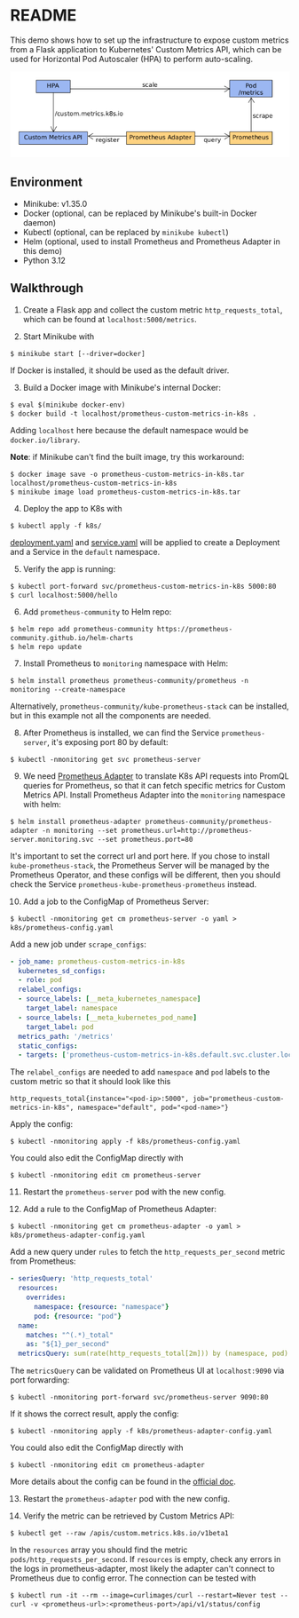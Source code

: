 # README

This demo shows how to set up the infrastructure to expose custom metrics from a Flask application to Kubernetes' Custom Metrics API, which can be used for Horizontal Pod Autoscaler (HPA) to perform auto-scaling.

![](https://github.com/YuKitAs/prometheus-custom-metrics-in-k8s/blob/main/img/components.png)

## Environment

* Minikube: v1.35.0
* Docker (optional, can be replaced by Minikube's built-in Docker daemon)
* Kubectl (optional, can be replaced by `minikube kubectl`)
* Helm (optional, used to install Prometheus and Prometheus Adapter in this demo)
* Python 3.12

## Walkthrough

1. Create a Flask app and collect the custom metric `http_requests_total`, which can be found at `localhost:5000/metrics`.


2. Start Minikube with
```console
$ minikube start [--driver=docker]
```

If Docker is installed, it should be used as the default driver.


3. Build a Docker image with Minikube's internal Docker:
```console
$ eval $(minikube docker-env)
$ docker build -t localhost/prometheus-custom-metrics-in-k8s .
```

Adding `localhost` here because the default namespace would be `docker.io/library`.

**Note**: if Minikube can't find the built image, try this workaround:
```console
$ docker image save -o prometheus-custom-metrics-in-k8s.tar localhost/prometheus-custom-metrics-in-k8s
$ minikube image load prometheus-custom-metrics-in-k8s.tar
```


4. Deploy the app to K8s with
```console
$ kubectl apply -f k8s/
```

[deployment.yaml](https://github.com/YuKitAs/prometheus-custom-metrics-in-k8s/blob/main/k8s/deployment.yaml) and [service.yaml](https://github.com/YuKitAs/prometheus-custom-metrics-in-k8s/blob/main/k8s/service.yaml) will be applied to create a Deployment and a Service in the `default` namespace.


5. Verify the app is running:
```console
$ kubectl port-forward svc/prometheus-custom-metrics-in-k8s 5000:80
$ curl localhost:5000/hello
```


6. Add `prometheus-community` to Helm repo:
```console
$ helm repo add prometheus-community https://prometheus-community.github.io/helm-charts
$ helm repo update
```


7. Install Prometheus to `monitoring` namespace with Helm:
```console
$ helm install prometheus prometheus-community/prometheus -n monitoring --create-namespace
```

Alternatively, `prometheus-community/kube-prometheus-stack` can be installed, but in this example not all the components are needed.


8. After Prometheus is installed, we can find the Service `prometheus-server`, it's exposing port 80 by default:
```console
$ kubectl -nmonitoring get svc prometheus-server
```


9. We need [Prometheus Adapter](https://github.com/kubernetes-sigs/prometheus-adapter) to translate K8s API requests into PromQL queries 
for Prometheus, so that it can fetch specific metrics for Custom Metrics API. Install Prometheus Adapter into the `monitoring` namespace with helm:
```console
$ helm install prometheus-adapter prometheus-community/prometheus-adapter -n monitoring --set prometheus.url=http://prometheus-server.monitoring.svc --set prometheus.port=80
```

It's important to set the correct url and port here. 
If you chose to install `kube-prometheus-stack`, the Prometheus Server will be managed by the Prometheus Operator, and these configs will be different, then you should check the Service `prometheus-kube-prometheus-prometheus` instead.


10. Add a job to the ConfigMap of Prometheus Server:
```console
$ kubectl -nmonitoring get cm prometheus-server -o yaml > k8s/prometheus-config.yaml
```

Add a new job under `scrape_configs`:

```yaml
- job_name: prometheus-custom-metrics-in-k8s
  kubernetes_sd_configs:
  - role: pod
  relabel_configs:
  - source_labels: [__meta_kubernetes_namespace]
    target_label: namespace
  - source_labels: [__meta_kubernetes_pod_name]
    target_label: pod
  metrics_path: '/metrics'
  static_configs:
  - targets: ['prometheus-custom-metrics-in-k8s.default.svc.cluster.local:80']
```

The `relabel_configs` are needed to add `namespace` and `pod` labels to the custom metric so that it should look like this
```
http_requests_total{instance="<pod-ip>:5000", job="prometheus-custom-metrics-in-k8s", namespace="default", pod="<pod-name>"}
```

Apply the config:
```console
$ kubectl -nmonitoring apply -f k8s/prometheus-config.yaml
```

You could also edit the ConfigMap directly with
```console
$ kubectl -nmonitoring edit cm prometheus-server  
```


11. Restart the `prometheus-server` pod with the new config.


12. Add a rule to the ConfigMap of Prometheus Adapter:
```console
$ kubectl -nmonitoring get cm prometheus-adapter -o yaml > k8s/prometheus-adapter-config.yaml
```

Add a new query under `rules` to fetch the `http_requests_per_second` metric from Prometheus:

```yaml
- seriesQuery: 'http_requests_total'
  resources:
    overrides:
      namespace: {resource: "namespace"}
      pod: {resource: "pod"}
  name:
    matches: "^(.*)_total"
    as: "${1}_per_second"
  metricsQuery: sum(rate(http_requests_total[2m])) by (namespace, pod)
```

The `metricsQuery` can be validated on Prometheus UI at `localhost:9090` via port forwarding:

```
$ kubectl -nmonitoring port-forward svc/prometheus-server 9090:80
```

If it shows the correct result, apply the config:
```console
$ kubectl -nmonitoring apply -f k8s/prometheus-adapter-config.yaml
```

You could also edit the ConfigMap directly with
```console
$ kubectl -nmonitoring edit cm prometheus-adapter  
```

More details about the config can be found in the [official doc](https://github.com/kubernetes-sigs/prometheus-adapter/blob/master/docs/config.md).


13. Restart the `prometheus-adapter` pod with the new config.


14. Verify the metric can be retrieved by Custom Metrics API:
```console
$ kubectl get --raw /apis/custom.metrics.k8s.io/v1beta1
```

In the `resources` array you should find the metric `pods/http_requests_per_second`. 
If `resources` is empty, check any errors in the logs in prometheus-adapter, most likely the adapter can't connect to Prometheus due to config error.
The connection can be tested with
```console
$ kubectl run -it --rm --image=curlimages/curl --restart=Never test -- curl -v <prometheus-url>:<prometheus-port>/api/v1/status/config
```